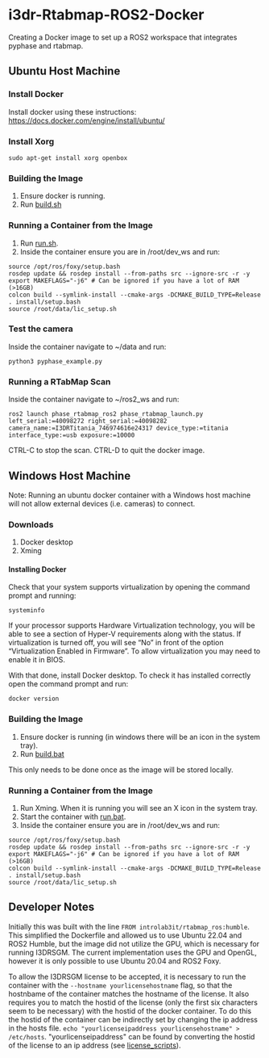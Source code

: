 # i3dr-Rtabmap-ROS2-Docker
Creating a Docker image to set up a ROS2 workspace that integrates pyphase and rtabmap.



## Ubuntu Host Machine
### Install Docker
Install docker using these instructions: https://docs.docker.com/engine/install/ubuntu/

### Install Xorg
```
sudo apt-get install xorg openbox
```

### Building the Image
1. Ensure docker is running.
2. Run [build.sh](build.sh)

### Running a Container from the Image
1. Run [run.sh](run.sh).
2. Inside the container ensure you are in /root/dev_ws and run:
```
source /opt/ros/foxy/setup.bash
rosdep update && rosdep install --from-paths src --ignore-src -r -y
export MAKEFLAGS="-j6" # Can be ignored if you have a lot of RAM (>16GB)
colcon build --symlink-install --cmake-args -DCMAKE_BUILD_TYPE=Release
. install/setup.bash
source /root/data/lic_setup.sh
```

### Test the camera
Inside the container navigate to ~/data and run:
```
python3 pyphase_example.py
```

### Running a RTabMap Scan
Inside the container navigate to ~/ros2_ws and run:
```
ros2 launch phase_rtabmap_ros2 phase_rtabmap_launch.py left_serial:=40098272 right_serial:=40098282 camera_name:=I3DRTitania_746974616e24317 device_type:=titania interface_type:=usb exposure:=10000
```
CTRL-C to stop the scan.
CTRL-D to quit the docker image.



## Windows Host Machine
Note: Running an ubuntu docker container with a Windows host machine will not allow external devices (i.e. cameras) to connect. 

### Downloads
1. Docker desktop
2. Xming

#### Installing Docker
Check that your system supports virtualization by opening the command prompt and running:
```
systeminfo
```
If your processor supports Hardware Virtualization technology, you will be able to see a section of Hyper-V requirements along with the status. If virtualization is turned off, you will see “No” in front of the option “Virtualization Enabled in Firmware”. To allow virtualization you may need to enable it in BIOS.

With that done, install Docker desktop. To check it has installed correctly open the command prompt and run:
```
docker version
```

### Building the Image
1. Ensure docker is running (in windows there will be an icon in the system tray).
2. Run [build.bat](build.bat)

This only needs to be done once as the image will be stored locally.

### Running a Container from the Image
1. Run Xming. When it is running you will see an X icon in the system tray.
2. Start the container with [run.bat](run.bat).
3. Inside the container ensure you are in /root/dev_ws and run:
```
source /opt/ros/foxy/setup.bash
rosdep update && rosdep install --from-paths src --ignore-src -r -y
export MAKEFLAGS="-j6" # Can be ignored if you have a lot of RAM (>16GB)
colcon build --symlink-install --cmake-args -DCMAKE_BUILD_TYPE=Release
. install/setup.bash
source /root/data/lic_setup.sh
```

## Developer Notes
Initially this was built with the line `FROM introlab3it/rtabmap_ros:humble`. This simplified the Dockerfile and allowed us to use Ubuntu 22.04 and ROS2 Humble, but the image did not utilize the GPU, which is necessary for running I3DRSGM. The current implementation uses the GPU and OpenGL, however it is only possible to use Ubuntu 20.04 and ROS2 Foxy.

To allow the I3DRSGM license to be accepted, it is necessary to run the container with the `--hostname yourlicensehostname` flag, so that the hostnbame of the container matches the hostname of the license. It also requires you to match the hostid of the license (only the first six characters seem to be necessary) with the hostid of the docker container. To do this the hostid of the container can be indirectly set by changing the ip address in the hosts file. `echo "yourlicenseipaddress yourlicensehostname" > /etc/hosts`. "yourlicenseipaddress" can be found by converting the hostid of the license to an ip address (see [license_scripts](license_scripts)).